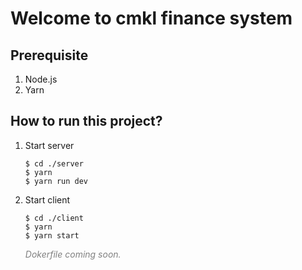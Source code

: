 # **Welcome to cmkl finance system**

## **Prerequisite**

1. Node.js
2. Yarn

## **How to run this project?**

1.  Start server

    ```console
    $ cd ./server
    $ yarn
    $ yarn run dev
    ```

2.  Start client

    ```console
    $ cd ./client
    $ yarn
    $ yarn start
    ```

    <span style="color:grey">_Dokerfile coming soon._</span>
